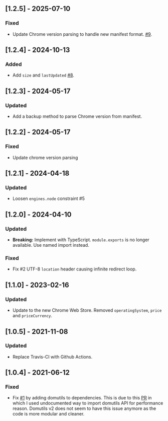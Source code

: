 ## [1.2.5] - 2025-07-10

### Fixed

- Update Chrome version parsing to handle new manifest format. [#9](https://github.com/awesome-webextension/webextension-store-meta/issues/9).

## [1.2.4] - 2024-10-13

### Added
- Add `size` and `lastUpdated` [#8](https://github.com/awesome-webextension/webextension-store-meta/issues/8).

## [1.2.3] - 2024-05-17

### Updated
- Add a backup method to parse Chrome version from manifest.


## [1.2.2] - 2024-05-17

### Fixed
- Update chrome version parsing


## [1.2.1] - 2024-04-18

### Updated
- Loosen `engines.node` constraint #5


## [1.2.0] - 2024-04-10

### Updated
- **Breaking:** Implement with TypeScript. `module.exports` is no longer available. Use named import instead.

### Fixed
- Fix #2 UTF-8 `location` header causing infinite redirect loop.


## [1.1.0] - 2023-02-16

### Updated
- Update to the new Chrome Web Store. Removed `operatingSystem`, `price` and `priceCurrency`.


## [1.0.5] - 2021-11-08

### Updated
- Replace Travis-CI with Github Actions.


## [1.0.4] - 2021-06-12

### Fixed
- Fix [#1](https://github.com/crimx/webextension-store-meta/issues/1) by adding domutils to dependencies.
  This is due to this [PR](https://github.com/badges/shields/pull/5697) in which I used undocumented way to import domutils API for performance reason. Domutils v2 does not seem to have this issue anymore as the code is more modular and cleaner.
